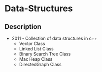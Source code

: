 # Data-Structures

## Description
- 2011 - Collection of data structures in c++
  * Vector Class
  * Linked List Class
  * Binary Search Tree Class
  * Max Heap Class
  * DirectedGraph Class

